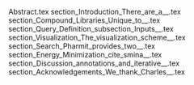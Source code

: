 Abstract.tex
section_Introduction_There_are_a__.tex
section_Compound_Libraries_Unique_to__.tex
section_Query_Definition_subsection_Inputs__.tex
section_Visualization_The_visualization_scheme__.tex
section_Search_Pharmit_provides_two__.tex
section_Energy_Minimization_cite_smina__.tex
section_Discussion_annotations_and_iterative__.tex
section_Acknowledgements_We_thank_Charles__.tex